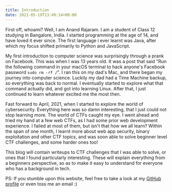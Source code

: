 ```yaml
---
title: Introduction
date: 2021-05-19T13:49:14+00:00
---
```


First off, whoami? Well, I am Anand Rajaram. I am a student of Class 12 studying in Bangalore, India. I started programming at the age of 14, and have loved it ever since. The first language i ever learnt was Java, after which my focus shifted primarily to Python and JavaScript.  

My first introduction to computer science was surprisingly through a prank on Facebook. This was when I was 13 years old. It was a post that said "Run the following command in your macOS terminal to hack anyone's Facebook password `sudo rm -rf /`". I ran this on my dad's Mac, and there began my journey into computer science. Luckily my dad had a Time Machine backup, so everything was back to normal. I eventually started to explore what that command actually did, and got into learning Linux. After that, I just continued to learn whatever excited me the most then. 

Fast forward to April, 2021, when I started to explore the world of cybersecurity. Everything here was so damn interesting, that I just could not stop learning more. The world of CTFs caught my eye. I went ahead and tried my hand at a few web CTFs, as I had some prior web development experience. I failed at most of them, but isn't that how we all learn? Within the span of one month, I learnt more about web app security, binary exploitation and other CTF topics, and was soon able to solve beginner level CTF challenges, and some harder ones too!

This blog will contain writeups to CTF challenges that I was able to solve, or ones that I found particularly interesting. These will explain everything from a beginners perspective, so as to make it easy to understand for everyone who has a background in tech.

PS: If you stumble upon this website, feel free to take a look at my [GitHub profile](https://githb.com/anandrajaram21) or even toss me an email :)
